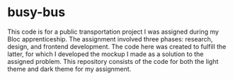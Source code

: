 # busy-bus

This code is for a public transportation project I was assigned during my Bloc apprenticeship. The assignment involved three phases: research, design, and frontend development. The code here was created to fulfill the latter, for which I developed the mockup I made as a solution to the assigned problem. This repository consists of the code for both the light theme and dark theme for my assignment.
